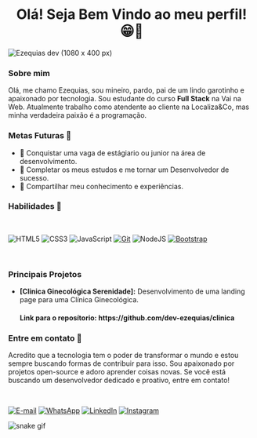 
<h1 align='center'> Olá! Seja Bem Vindo ao meu perfil! 😁👋</h1>

![Ezequias dev (1080 x 400 px)](https://github.com/user-attachments/assets/24a377b1-d80d-41ba-a244-03d9e50a1e7a)

 ### Sobre mim

<p>Olá, me chamo Ezequias, sou mineiro, pardo, pai de um lindo garotinho e apaixonado por tecnologia. Sou estudante do curso <strong>Full Stack</strong> na Vai na Web. Atualmente trabalho como atendente ao cliente na Localiza&Co, mas minha verdadeira paixão é a programação.</p>


### Metas Futuras 🎯

 * 🚀 Conquistar uma vaga de estágiario ou junior na área de desenvolvimento.
 * 🚀 Completar os meus estudos e me tornar um Desenvolvedor de sucesso.
 * 🚀 Compartilhar meu conhecimento e experiências.

 ### Habilidades 🔧

<br>

![HTML5](https://img.shields.io/badge/HTML-000?style=for-the-badge&logo=html5&logoColor=30A3DC)
![CSS3](https://img.shields.io/badge/CSS3-000?style=for-the-badge&logo=css3&logoColor=E94D5F)
![JavaScript](https://img.shields.io/badge/JavaScript-000?style=for-the-badge&logo=javascript&logoColor=30A3DC)
[![Git](https://img.shields.io/badge/Git-000?style=for-the-badge&logo=git&logoColor=E94D5F)](https://git-scm.com/doc)
![NodeJS](https://img.shields.io/badge/node.js-000?style=for-the-badge&logo=node.js&logoColor=white)
[![Bootstrap](https://img.shields.io/badge/bootstrap-000?style=for-the-badge&logo=bootstrap&logoColor=30A3DC)](https://getbootstrap.com/)

<br>

 ### Principais Projetos

* **[Clinica Ginecológica Serenidade]:** Desenvolvimento de uma landing page para uma Clínica Ginecológica. 

  <h4>Link para o reposítorio: https://github.com/dev-ezequias/clinica</h4>



### Entre em contato 📱

Acredito que a tecnologia tem o poder de transformar o mundo e estou sempre buscando formas de contribuir para isso. Sou apaixonado por projetos open-source e adoro aprender coisas novas. Se você está buscando um desenvolvedor dedicado e proativo, entre em contato!

<br>

[![E-mail](https://img.shields.io/badge/-Email-000?style=for-the-badge&logo=microsoft-outlook&logoColor=E94D5F)](mailto:ezequias.sccontato@icloud.com)
[![WhatsApp](https://img.shields.io/badge/-WhatsApp-000?style=for-the-badge&logo=WhatsApp&logoColor=30A3DC)](https://w.app/devezequias)
[![LinkedIn](https://img.shields.io/badge/-LinkedIn-000?style=for-the-badge&logo=linkedin&logoColor=30A3DC)](https://www.linkedin.com/in/dev-ezequias)
[![Instagram](https://img.shields.io/badge/-Instagram-000?style=for-the-badge&logo=instagram&logoColor=white)](https://www.instagram.com/quiasss/)


![snake gif](https://github.com/your-user-name/dev-ezequias/blob/output/github-contribution-grid-snake.gif)

